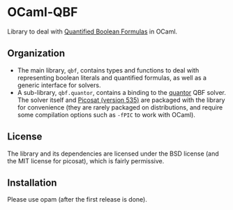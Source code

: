 # OCaml-QBF

Library to deal with [Quantified Boolean Formulas](https://en.wikipedia.org/wiki/True_quantified_Boolean_formula)
in OCaml.

## Organization

- The main library, `qbf`, contains types and functions to deal with
  representing boolean literals and quantified formulas, as well as
  a generic interface for solvers.
- A sub-library, `qbf.quantor`, contains a
  binding to the [quantor](http://fmv.jku.at/quantor/) QBF solver. The solver
  itself and [Picosat (version 535)](http://fmv.jku.at/picosat/) are packaged with
  the library for convenience (they are rarely packaged on distributions, and
  require some compilation options such as `-fPIC` to work with OCaml).

## License

The library and its dependencies are licensed under the BSD license
(and the MIT license for picosat), which is fairly permissive.

## Installation

Please use opam (after the first release is done).
